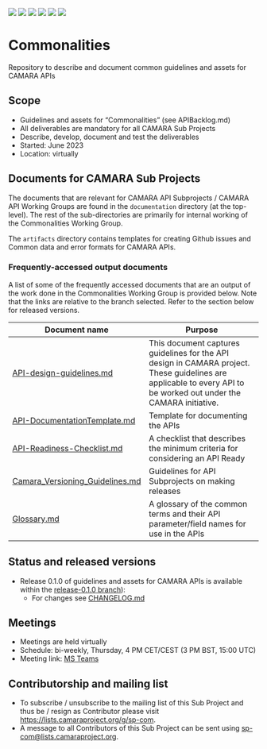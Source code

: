 <a href="https://github.com/camaraproject/Commonalities/commits/" title="Last Commit"><img src="https://img.shields.io/github/last-commit/camaraproject/Commonalities?style=plastic"></a>
<a href="https://github.com/camaraproject/Commonalities/issues" title="Open Issues"><img src="https://img.shields.io/github/issues/camaraproject/Commonalities?style=plastic"></a>
<a href="https://github.com/camaraproject/Commonalities/pulls" title="Open Pull Requests"><img src="https://img.shields.io/github/issues-pr/camaraproject/Commonalities?style=plastic"></a>
<a href="https://github.com/camaraproject/Commonalities/graphs/contributors" title="Contributors"><img src="https://img.shields.io/github/contributors/camaraproject/Commonalities?style=plastic"></a>
<a href="https://github.com/camaraproject/Commonalities" title="Repo Size"><img src="https://img.shields.io/github/repo-size/camaraproject/Commonalities?style=plastic"></a>
<a href="https://github.com/camaraproject/Commonalities/blob/main/LICENSE" title="License"><img src="https://img.shields.io/badge/License-Apache%202.0-green.svg?style=plastic"></a>

# Commonalities
Repository to describe and document common guidelines and assets for CAMARA APIs

## Scope
* Guidelines and assets for “Commonalities” (see APIBacklog.md)  
* All deliverables are mandatory for all CAMARA Sub Projects 
* Describe, develop, document and test the deliverables
* Started: June 2023
* Location: virtually

## Documents for CAMARA Sub Projects

The documents that are relevant for CAMARA API Subprojects / CAMARA API Working Groups are found in the `documentation` directory (at the top-level). The rest of the sub-directories are primarily for internal working of the Commonalities Working Group.

The `artifacts` directory contains templates for creating Github issues and Common data and error formats for CAMARA APIs.

### Frequently-accessed output documents

A list of some of the frequently accessed documents that are an output of the work done in the Commonalities Working Group is provided below. Note that the links are relative to the branch selected. Refer to the section below for released versions. 

| Document name                                                                                                                             | Purpose                                                                                                                                                            |
|-------------------------------------------------------------------------------------------------------------------------------------------|--------------------------------------------------------------------------------------------------------------------------------------------------------------------|
 | [API-design-guidelines.md](documentation/API-design-guidelines.md)               | This document captures guidelines for the API design in CAMARA project. These guidelines are applicable to every API to be worked out under the CAMARA initiative. |
| [API-DocumentationTemplate.md](documentation/API-DocumentationTemplate.md)       | Template for documenting the APIs                                                                                                                                  |
| [API-Readiness-Checklist.md](documentation/API-Readiness-Checklist.md)           | A checklist that describes the minimum criteria for considering an API Ready                                                                                       |
| [Camara_Versioning_Guidelines.md](documentation/Camara_Versioning_Guidelines.md) | Guidelines for API Subprojects on making releases                                                                                                                  |
| [Glossary.md](documentation/Glossary.md)                                         | A glossary of the common terms and their API parameter/field names for use in the APIs                                                                             |




## Status and released versions
* Release 0.1.0 of guidelines and assets for CAMARA APIs is available within the [release-0.1.0 branch](https://github.com/camaraproject/Commonalities/tree/release-0.1.0)):
  * For changes see [CHANGELOG.md](https://github.com/camaraproject/Commonalities/blob/main/CHANGELOG.md)

## Meetings
* Meetings are held virtually
* Schedule: bi-weekly, Thursday, 4 PM CET/CEST (3 PM BST, 15:00 UTC)
* Meeting link: [MS Teams](https://teams.microsoft.com/l/meetup-join/19%3ameeting_M2E3ZmUxYWUtMDZkNi00YmM1LThiYWMtZjQzNWI0NWQxOGY0%40thread.v2/0?context=%7b%22Tid%22%3a%22bde4dffc-4b60-4cf6-8b04-a5eeb25f5c4f%22%2c%22Oid%22%3a%22a5cb7460-f2b0-42ec-b511-c642f83aa9a3%22%7d)

## Contributorship and mailing list
* To subscribe / unsubscribe to the mailing list of this Sub Project and thus be / resign as Contributor please visit <https://lists.camaraproject.org/g/sp-com>.
* A message to all Contributors of this Sub Project can be sent using <sp-com@lists.camaraproject.org>.
